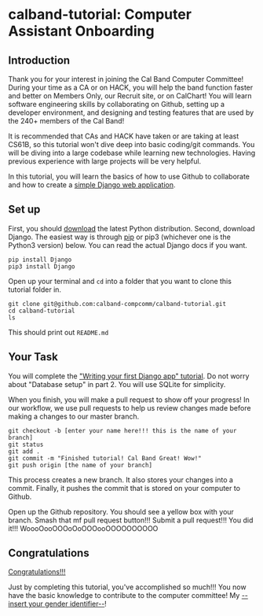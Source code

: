 # calband-tutorial: Computer Assistant Onboarding

## Introduction

Thank you for your interest in joining the Cal Band Computer Committee! During your time as a CA or on HACK, you will help the band function faster and better on Members Only, our Recruit site, or on CalChart! You will learn software engineering skills by collaborating on Github, setting up a developer environment, and designing and testing features that are used by the 240+ members of the Cal Band!

It is recommended that CAs and HACK have taken or are taking at least CS61B, so this tutorial won't dive deep into basic coding/git commands. You will be diving into a large codebase while learning new technologies. Having previous experience with large projects will be very helpful.

In this tutorial, you will learn the basics of how to use Github to collaborate and how to create a [simple Django web application](https://youtu.be/Dma8Cq2i0cc?t=41s).

## Set up

First, you should [download](https://www.python.org/) the latest Python distribution. Second, download Django. The easiest way is through [pip](https://pip.pypa.io/en/stable/installing/) or pip3 (whichever one is the Python3 version) below. You can read the actual Django docs if you want.

```
pip install Django
pip3 install Django
```

Open up your terminal and `cd` into a folder that you want to clone this tutorial folder in.

```
git clone git@github.com:calband-compcomm/calband-tutorial.git
cd calband-tutorial
ls
```

This should print out `README.md`

## Your Task

You will complete the ["Writing your first Django app" tutorial](https://docs.djangoproject.com/en/2.0/intro/tutorial01/). Do not worry about "Database setup" in part 2. You will use SQLite for simplicity.

When you finish, you will make a pull request to show off your progress! In our workflow, we use pull requests to help us review changes made before making a changes to our master branch.

```
git checkout -b [enter your name here!!! this is the name of your branch]
git status
git add .
git commit -m "Finished tutorial! Cal Band Great! Wow!"
git push origin [the name of your branch]
```

This process creates a new branch. It also stores your changes into a commit. Finally, it pushes the commit that is stored on your computer to Github.

Open up the Github repository. You should see a yellow box with your branch. Smash that mf pull request button!!! Submit a pull request!!! You did it!!! WoooOooOOOoOoOOOooOOOOOOOOOO

## Congratulations

[Congratulations!!!](https://youtu.be/1Bix44C1EzY)

Just by completing this tutorial, you've accomplished so much!!! You now have the basic knowledge to contribute to the computer committee! My [--insert your gender identifier--](https://youtu.be/I04OIfbBrTg)!